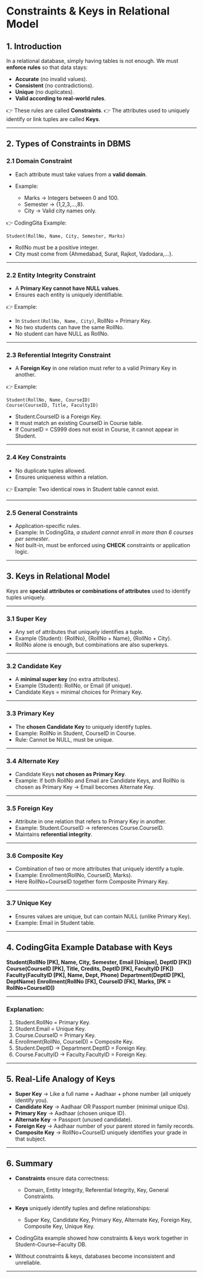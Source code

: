 
# Constraints & Keys in Relational Model

## 1. Introduction

In a relational database, simply having tables is not enough.
We must **enforce rules** so that data stays:

* **Accurate** (no invalid values).
* **Consistent** (no contradictions).
* **Unique** (no duplicates).
* **Valid according to real-world rules**.

👉 These rules are called **Constraints**.
👉 The attributes used to uniquely identify or link tuples are called **Keys**.

---

## 2. Types of Constraints in DBMS

### 2.1 Domain Constraint

* Each attribute must take values from a **valid domain**.
* Example:

  * Marks → Integers between 0 and 100.
  * Semester → {1,2,3,…,8}.
  * City → Valid city names only.

👉 CodingGita Example:

```
Student(RollNo, Name, City, Semester, Marks)
```

* RollNo must be a positive integer.
* City must come from {Ahmedabad, Surat, Rajkot, Vadodara,…}.

---

### 2.2 Entity Integrity Constraint

* A **Primary Key cannot have NULL values**.
* Ensures each entity is uniquely identifiable.

👉 Example:

* In `Student(RollNo, Name, City)`, RollNo = Primary Key.
* No two students can have the same RollNo.
* No student can have NULL as RollNo.

---

### 2.3 Referential Integrity Constraint

* A **Foreign Key** in one relation must refer to a valid Primary Key in another.

👉 Example:

```
Student(RollNo, Name, CourseID)
Course(CourseID, Title, FacultyID)
```

* Student.CourseID is a Foreign Key.
* It must match an existing CourseID in Course table.
* If CourseID = CS999 does not exist in Course, it cannot appear in Student.

---

### 2.4 Key Constraints

* No duplicate tuples allowed.
* Ensures uniqueness within a relation.

👉 Example:
Two identical rows in Student table cannot exist.

---

### 2.5 General Constraints

* Application-specific rules.
* Example: In CodingGita, *a student cannot enroll in more than 6 courses per semester*.
* Not built-in, must be enforced using **CHECK** constraints or application logic.

---

## 3. Keys in Relational Model

Keys are **special attributes or combinations of attributes** used to identify tuples uniquely.

---

### 3.1 Super Key

* Any set of attributes that uniquely identifies a tuple.
* Example (Student): {RollNo}, {RollNo + Name}, {RollNo + City}.
* RollNo alone is enough, but combinations are also superkeys.

---

### 3.2 Candidate Key

* A **minimal super key** (no extra attributes).
* Example (Student): RollNo, or Email (if unique).
* Candidate Keys = minimal choices for Primary Key.

---

### 3.3 Primary Key

* The **chosen Candidate Key** to uniquely identify tuples.
* Example: RollNo in Student, CourseID in Course.
* Rule: Cannot be NULL, must be unique.

---

### 3.4 Alternate Key

* Candidate Keys **not chosen as Primary Key**.
* Example: If both RollNo and Email are Candidate Keys, and RollNo is chosen as Primary Key → Email becomes Alternate Key.

---

### 3.5 Foreign Key

* Attribute in one relation that refers to Primary Key in another.
* Example: Student.CourseID → references Course.CourseID.
* Maintains **referential integrity**.

---

### 3.6 Composite Key

* Combination of two or more attributes that uniquely identify a tuple.
* Example: Enrollment(RollNo, CourseID, Marks).
* Here RollNo+CourseID together form Composite Primary Key.

---

### 3.7 Unique Key

* Ensures values are unique, but can contain NULL (unlike Primary Key).
* Example: Email in Student table.

---

## 4. CodingGita Example Database with Keys

**Student(RollNo \[PK], Name, City, Semester, Email \[Unique], DeptID \[FK])**
**Course(CourseID \[PK], Title, Credits, DeptID \[FK], FacultyID \[FK])**
**Faculty(FacultyID \[PK], Name, Dept, Phone)**
**Department(DeptID \[PK], DeptName)**
**Enrollment(RollNo \[FK], CourseID \[FK], Marks, \[PK = RollNo+CourseID])**

---

### Explanation:

1. Student.RollNo = Primary Key.
2. Student.Email = Unique Key.
3. Course.CourseID = Primary Key.
4. Enrollment(RollNo, CourseID) = Composite Key.
5. Student.DeptID → Department.DeptID = Foreign Key.
6. Course.FacultyID → Faculty.FacultyID = Foreign Key.

---

## 5. Real-Life Analogy of Keys

* **Super Key** → Like a full name + Aadhaar + phone number (all uniquely identify you).
* **Candidate Key** → Aadhaar OR Passport number (minimal unique IDs).
* **Primary Key** → Aadhaar (chosen unique ID).
* **Alternate Key** → Passport (unused candidate).
* **Foreign Key** → Aadhaar number of your parent stored in family records.
* **Composite Key** → RollNo+CourseID uniquely identifies your grade in that subject.

---

## 6. Summary

* **Constraints** ensure data correctness:

  * Domain, Entity Integrity, Referential Integrity, Key, General Constraints.
* **Keys** uniquely identify tuples and define relationships:

  * Super Key, Candidate Key, Primary Key, Alternate Key, Foreign Key, Composite Key, Unique Key.
* CodingGita example showed how constraints & keys work together in Student–Course–Faculty DB.
* Without constraints & keys, databases become inconsistent and unreliable.

---
